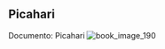 ## Picahari
Documento: Picahari
![book_image_190](https://media.discordapp.net/attachments/1105643336989159555/1105647873485455451/190.jpg)
